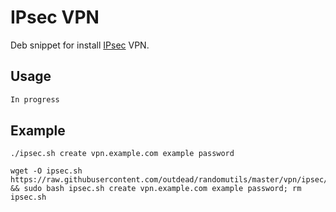# IPsec VPN
Deb snippet for install [IPsec](https://en.wikipedia.org/wiki/IPsec) VPN.  

## Usage
```bash
In progress
```

## Example 

    ./ipsec.sh create vpn.example.com example password

    wget -O ipsec.sh https://raw.githubusercontent.com/outdead/randomutils/master/vpn/ipsec/ipsec.sh && sudo bash ipsec.sh create vpn.example.com example password; rm ipsec.sh
    